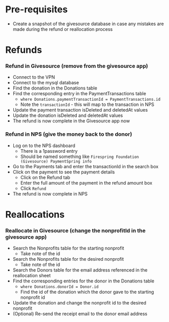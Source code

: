 # Pre-requisites
* Create a snapshot of the givesource database in case any mistakes are made during the refund or reallocation process

# Refunds
### Refund in Givesource (remove from the givesource app)
* Connect to the VPN
* Connect to the mysql database
* Find the donation in the Donations table
* Find the corresponding entry in the PaymentTransactions table
  * `where Donations.paymentTransactionId = PaymentTransactions.id`
  * Note the `transactionId` - this will map to the transaction in NPS
* Update the payment transaction isDeleted and deletedAt values
* Update the donation isDeleted and deletedAt values
* The refund is now complete in the Givesource app now

### Refund in NPS (give the money back to the donor)
* Log on to the NPS dashboard
  * There is a 1password entry
  * Should be named something like `Firespring Foundation (Givesource) PaymentSpring info`
* Go to the Payments tab and enter the transactionId in the search box
* Click on the payment to see the payment details
  * Click on the Refund tab
  * Enter the full amount of the payment in the refund amount box
  * Click `Refund`
* The refund is now complete in NPS

# Reallocations
### Reallocate in Givesource (change the nonprofitId in the givesource app)
* Search the Nonprofits table for the starting nonprofit
  * Take note of the id
* Search the Nonprofits table for the desired nonprofit
  * Take note of the id
* Search the Donors table for the email address referenced in the reallocation sheet
* Find the corresponding entries for the donor in the Donations table
  * `where Donations.donorId = Donor.id`
  * Find the id of the donation which the donor gave to the starting nonprofit id
* Update the donation and change the nonprofit id to the desired nonprofit
* (Optional) Re-send the receipt email to the donor email address
